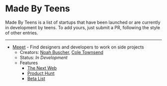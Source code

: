 # Made By Teens

Made By Teens is a list of startups that have been launched or are currently in development by teens. To add yours, just submit a PR, following the style of other entries.

<hr>

- [Meeet](http://meeet.co) - Find designers and developers to work on side projects
  - Creators: [Noah Buscher](http://twitter.com/nhbschr), [Cole Townsend](http://twitter.com/twnsndco)
  - Status: _In Development_
  - Features
    - [The Next Web](http://thenextweb.com/dd/2014/07/28/meeet-connects-designers-developers-collaborate-side-projects)
    - [Product Hunt](https://www.producthunt.com/tech/meeet)
    - [Beta List](http://betalist.com/startups/meeet)
